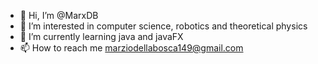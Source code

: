- 👋 Hi, I’m @MarxDB
- 👀 I’m interested in computer science, robotics and theoretical physics
- 🌱 I’m currently learning java and javaFX
- 📫 How to reach me marziodellabosca149@gmail.com

<!---
MarxDB/MarxDB is a ✨ special ✨ repository because its `README.md` (this file) appears on your GitHub profile.
You can click the Preview link to take a look at your changes.
--->
